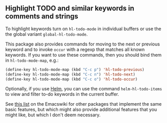 ## Highlight TODO and similar keywords in comments and strings

To highlight keywords turn on `hl-todo-mode` in individual buffers
or use the the global variant `global-hl-todo-mode`.

This package also provides commands for moving to the next or
previous keyword and to invoke `occur` with a regexp that matches
all known keywords.  If you want to use these commands, then you
should bind them in `hl-todo-mode-map`, e.g.:

```lisp
(define-key hl-todo-mode-map (kbd "C-c p") 'hl-todo-previous)
(define-key hl-todo-mode-map (kbd "C-c n") 'hl-todo-next)
(define-key hl-todo-mode-map (kbd "C-c o") 'hl-todo-occur)
```

Optionally, if you use [Helm](https://github.com/emacs-helm/helm), you
can use the command `helm-hl-todo-items` to view and filter to-do
keywords in the current buffer.

See [this list](http://emacswiki.org/FixmeMode) on the Emacswiki for
other packages that implement the same basic features, but which might
also provide additional features that you might like, but which I
don't deem necessary.
